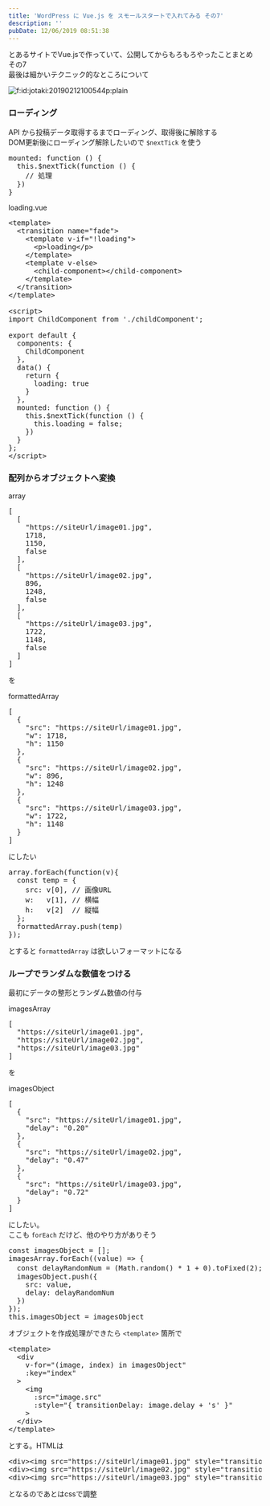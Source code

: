 ```yaml
---
title: 'WordPress に Vue.js を スモールスタートで入れてみる その7'
description: ''
pubDate: 12/06/2019 08:51:38
---
```


<p>とあるサイトでVue.jsで作っていて、公開してからもろもろやったことまとめ その7<br/>
最後は細かいテクニック的なところについて</p>

<p><span itemscope itemtype="http://schema.org/Photograph"><img src="/images/hatena/20190212100544.png" alt="f:id:jotaki:20190212100544p:plain" title="f:id:jotaki:20190212100544p:plain" class="hatena-fotolife" itemprop="image"></span></p>

<h3>ローディング</h3>

<p>API から投稿データ取得するまでローディング、取得後に解除する<br/>
DOM更新後にローディング解除したいので <code>$nextTick</code> を使う</p>

<pre class="code lang-javascript" data-lang="javascript" data-unlink>mounted: <span class="synIdentifier">function</span> () <span class="synIdentifier">{</span>
  <span class="synIdentifier">this</span>.$nextTick(<span class="synIdentifier">function</span> () <span class="synIdentifier">{</span>
    <span class="synComment">// 処理</span>
  <span class="synIdentifier">}</span>)
<span class="synIdentifier">}</span>
</pre>

<p>loading.vue</p>

<pre class="code lang-javascript" data-lang="javascript" data-unlink>&lt;template&gt;
  &lt;transition name=<span class="synConstant">&quot;fade&quot;</span>&gt;
    &lt;template v-<span class="synStatement">if</span>=<span class="synConstant">&quot;!loading&quot;</span>&gt;
      &lt;p&gt;loading&lt;/p&gt;
    &lt;/template&gt;
    &lt;template v-<span class="synStatement">else</span>&gt;
      &lt;child-component&gt;&lt;/child-component&gt;
    &lt;/template&gt;
  &lt;/transition&gt;
&lt;/template&gt;

&lt;script&gt;
<span class="synStatement">import</span> ChildComponent from <span class="synConstant">'./childComponent'</span>;

<span class="synStatement">export</span> <span class="synStatement">default</span> <span class="synIdentifier">{</span>
  components: <span class="synIdentifier">{</span>
    ChildComponent
  <span class="synIdentifier">}</span>,
  data() <span class="synIdentifier">{</span>
    <span class="synStatement">return</span> <span class="synIdentifier">{</span>
      loading: <span class="synConstant">true</span>
    <span class="synIdentifier">}</span>
  <span class="synIdentifier">}</span>,
  mounted: <span class="synIdentifier">function</span> () <span class="synIdentifier">{</span>
    <span class="synIdentifier">this</span>.$nextTick(<span class="synIdentifier">function</span> () <span class="synIdentifier">{</span>
      <span class="synIdentifier">this</span>.loading = <span class="synConstant">false</span>;
    <span class="synIdentifier">}</span>)
  <span class="synIdentifier">}</span>
<span class="synIdentifier">}</span>;
&lt;/script&gt;
</pre>

<h3>配列からオブジェクトへ変換</h3>

<p>array</p>

<pre class="code lang-json" data-lang="json" data-unlink><span class="synSpecial">[</span>
  <span class="synSpecial">[</span>
    &quot;<span class="synConstant">https://siteUrl/image01.jpg</span>&quot;,
    <span class="synConstant">1718</span>,
    <span class="synConstant">1150</span>,
    <span class="synConstant">false</span>
  <span class="synSpecial">]</span>,
  <span class="synSpecial">[</span>
    &quot;<span class="synConstant">https://siteUrl/image02.jpg</span>&quot;,
    <span class="synConstant">896</span>,
    <span class="synConstant">1248</span>,
    <span class="synConstant">false</span>
  <span class="synSpecial">]</span>,
  <span class="synSpecial">[</span>
    &quot;<span class="synConstant">https://siteUrl/image03.jpg</span>&quot;,
    <span class="synConstant">1722</span>,
    <span class="synConstant">1148</span>,
    <span class="synConstant">false</span>
  <span class="synSpecial">]</span>
<span class="synSpecial">]</span>
</pre>

<p>を</p>

<p>formattedArray</p>

<pre class="code lang-json" data-lang="json" data-unlink><span class="synSpecial">[</span>
  <span class="synSpecial">{</span>
    &quot;<span class="synStatement">src</span>&quot;: &quot;<span class="synConstant">https://siteUrl/image01.jpg</span>&quot;,
    &quot;<span class="synStatement">w</span>&quot;: <span class="synConstant">1718</span>,
    &quot;<span class="synStatement">h</span>&quot;: <span class="synConstant">1150</span>
  <span class="synSpecial">}</span>,
  <span class="synSpecial">{</span>
    &quot;<span class="synStatement">src</span>&quot;: &quot;<span class="synConstant">https://siteUrl/image02.jpg</span>&quot;,
    &quot;<span class="synStatement">w</span>&quot;: <span class="synConstant">896</span>,
    &quot;<span class="synStatement">h</span>&quot;: <span class="synConstant">1248</span>
  <span class="synSpecial">}</span>,
  <span class="synSpecial">{</span>
    &quot;<span class="synStatement">src</span>&quot;: &quot;<span class="synConstant">https://siteUrl/image03.jpg</span>&quot;,
    &quot;<span class="synStatement">w</span>&quot;: <span class="synConstant">1722</span>,
    &quot;<span class="synStatement">h</span>&quot;: <span class="synConstant">1148</span>
  <span class="synSpecial">}</span>
<span class="synSpecial">]</span>
</pre>

<p>にしたい</p>

<pre class="code lang-javascript" data-lang="javascript" data-unlink>array.forEach(<span class="synIdentifier">function</span>(v)<span class="synIdentifier">{</span>
  <span class="synStatement">const</span> temp = <span class="synIdentifier">{</span>
    src: v<span class="synIdentifier">[</span>0<span class="synIdentifier">]</span>, <span class="synComment">// 画像URL</span>
    w:   v<span class="synIdentifier">[</span>1<span class="synIdentifier">]</span>, <span class="synComment">// 横幅</span>
    h:   v<span class="synIdentifier">[</span>2<span class="synIdentifier">]</span>  <span class="synComment">// 縦幅</span>
  <span class="synIdentifier">}</span>;
  formattedArray.push(temp)
<span class="synIdentifier">}</span>);
</pre>

<p>とすると <code>formattedArray</code> は欲しいフォーマットになる</p>

<h3>ループでランダムな数値をつける</h3>

<p>最初にデータの整形とランダム数値の付与</p>

<p>imagesArray</p>

<pre class="code lang-json" data-lang="json" data-unlink><span class="synSpecial">[</span>
  &quot;<span class="synConstant">https://siteUrl/image01.jpg</span>&quot;,
  &quot;<span class="synConstant">https://siteUrl/image02.jpg</span>&quot;,
  &quot;<span class="synConstant">https://siteUrl/image03.jpg</span>&quot;
<span class="synSpecial">]</span>
</pre>

<p>を</p>

<p>imagesObject</p>

<pre class="code lang-json" data-lang="json" data-unlink><span class="synSpecial">[</span>
  <span class="synSpecial">{</span>
    &quot;<span class="synStatement">src</span>&quot;: &quot;<span class="synConstant">https://siteUrl/image01.jpg</span>&quot;,
    &quot;<span class="synStatement">delay</span>&quot;: &quot;<span class="synConstant">0.20</span>&quot;
  <span class="synSpecial">}</span>,
  <span class="synSpecial">{</span>
    &quot;<span class="synStatement">src</span>&quot;: &quot;<span class="synConstant">https://siteUrl/image02.jpg</span>&quot;,
    &quot;<span class="synStatement">delay</span>&quot;: &quot;<span class="synConstant">0.47</span>&quot;
  <span class="synSpecial">}</span>,
  <span class="synSpecial">{</span>
    &quot;<span class="synStatement">src</span>&quot;: &quot;<span class="synConstant">https://siteUrl/image03.jpg</span>&quot;,
    &quot;<span class="synStatement">delay</span>&quot;: &quot;<span class="synConstant">0.72</span>&quot;
  <span class="synSpecial">}</span>
<span class="synSpecial">]</span>
</pre>

<p>にしたい。<br/>
ここも <code>forEach</code> だけど、他のやり方がありそう</p>

<pre class="code lang-javascript" data-lang="javascript" data-unlink><span class="synStatement">const</span> imagesObject = <span class="synIdentifier">[]</span>;
imagesArray.forEach((value) =&gt; <span class="synIdentifier">{</span>
  <span class="synStatement">const</span> delayRandomNum = (Math.random() * 1 + 0).toFixed(2); <span class="synComment">// 0 〜 1 までの乱数（小数点2桁に丸める）をアニメーション遅延させる</span>
  imagesObject.push(<span class="synIdentifier">{</span>
    src: value,
    delay: delayRandomNum
  <span class="synIdentifier">}</span>)
<span class="synIdentifier">}</span>);
<span class="synIdentifier">this</span>.imagesObject = imagesObject
</pre>

<p>オブジェクトを作成処理ができたら <code>&lt;template&gt;</code> 箇所で</p>

<pre class="code lang-javascript" data-lang="javascript" data-unlink>&lt;template&gt;
  &lt;div
    v-<span class="synStatement">for</span>=<span class="synConstant">&quot;(image, index) in imagesObject&quot;</span>
    :key=<span class="synConstant">&quot;index&quot;</span>
  &gt;
    &lt;img
      :src=<span class="synConstant">&quot;image.src&quot;</span>
      :style=<span class="synConstant">&quot;{ transitionDelay: image.delay + 's' }&quot;</span>
    &gt;
  &lt;/div&gt;
&lt;/template&gt;
</pre>

<p>とする。HTMLは</p>

<pre class="code lang-html" data-lang="html" data-unlink><span class="synIdentifier">&lt;</span><span class="synStatement">div</span><span class="synIdentifier">&gt;&lt;</span><span class="synStatement">img</span><span class="synIdentifier"> </span><span class="synType">src</span><span class="synIdentifier">=</span><span class="synConstant">&quot;https://siteUrl/image01.jpg&quot;</span><span class="synIdentifier"> </span><span class="synType">style</span><span class="synIdentifier">=</span><span class="synConstant">&quot;transition-delay: 0.20s;&quot;</span><span class="synIdentifier">&gt;&lt;/</span><span class="synStatement">div</span><span class="synIdentifier">&gt;</span>
<span class="synIdentifier">&lt;</span><span class="synStatement">div</span><span class="synIdentifier">&gt;&lt;</span><span class="synStatement">img</span><span class="synIdentifier"> </span><span class="synType">src</span><span class="synIdentifier">=</span><span class="synConstant">&quot;https://siteUrl/image02.jpg&quot;</span><span class="synIdentifier"> </span><span class="synType">style</span><span class="synIdentifier">=</span><span class="synConstant">&quot;transition-delay: 0.47s;&quot;</span><span class="synIdentifier">&gt;&lt;/</span><span class="synStatement">div</span><span class="synIdentifier">&gt;</span>
<span class="synIdentifier">&lt;</span><span class="synStatement">div</span><span class="synIdentifier">&gt;&lt;</span><span class="synStatement">img</span><span class="synIdentifier"> </span><span class="synType">src</span><span class="synIdentifier">=</span><span class="synConstant">&quot;https://siteUrl/image03.jpg&quot;</span><span class="synIdentifier"> </span><span class="synType">style</span><span class="synIdentifier">=</span><span class="synConstant">&quot;transition-delay: 0.72s;&quot;</span><span class="synIdentifier">&gt;&lt;/</span><span class="synStatement">div</span><span class="synIdentifier">&gt;</span>
</pre>

<p>となるのであとはcssで調整</p>
